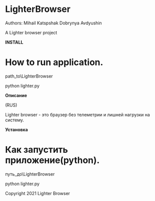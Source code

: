 # LighterBrowser

Authors:
Mihail Katspshak
Dobrynya Avdyushin

A Lighter browser project

<b>INSTALL</b>

# How to run application.

path_to\LighterBrowser

python lighter.py


<b>Описание</b>

(RUS)

Lighter browser - это браузер без телеметрии и лишней нагрузки на систему.

<b>Установка</b>

# Как запустить приложение(python).

путь_до\LighterBrowser

python lighter.py


Copyright 2021 Lighter Browser
